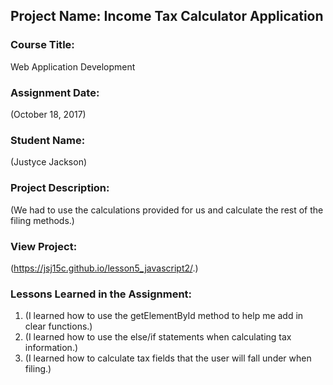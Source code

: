 ## Project Name:  Income Tax Calculator Application

### Course Title:
Web Application Development

### Assignment Date:  
(October 18, 2017)

### Student Name:  
(Justyce Jackson)

### Project Description:
(We had to use the calculations provided for us and calculate the rest
of the filing methods.)

### View Project:
(https://jsj15c.github.io/lesson5_javascript2/.)

### Lessons Learned in the Assignment:
1. (I learned how to use the getElementById method to help me add in clear functions.)
2. (I learned how to use the else/if statements when calculating tax information.)
3. (I learned how to calculate tax fields that the user will fall under when filing.)

